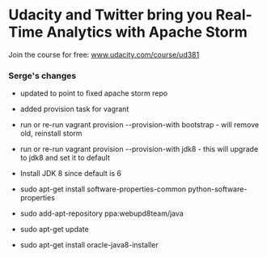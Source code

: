 Udacity and Twitter bring you Real-Time Analytics with Apache Storm
=====

Join the course for free:
www.udacity.com/course/ud381


### Serge's changes

 - updated to point to fixed apache storm repo
 - added provision task for vagrant 
 - run or re-run vagrant provision --provision-with bootstrap - will remove old, reinstall storm
 - run or re-run vagrant provision --provision-with jdk8  - this will upgrade to jdk8 and set it to default


 - Install JDK 8 since default is 6 
 - sudo apt-get install software-properties-common python-software-properties
 - sudo add-apt-repository ppa:webupd8team/java
 - sudo apt-get update
 - sudo apt-get install oracle-java8-installer